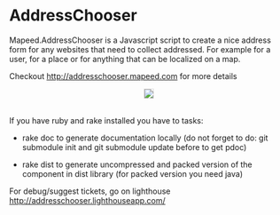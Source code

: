 AddressChooser
==============

Mapeed.AddressChooser is a Javascript script to create a nice address form for any websites that need to collect addressed. For example for a user, for a place or for anything that can be localized on a map.

Checkout <a href="http://addresschooser.mapeed.com/">http://addresschooser.mapeed.com</a> for more details
<br/>
<center>
<a href="http://addresschooser.mapeed.com/">
<img src="http://addresschooser.mapeed.com/doc/images/screenshot.png" style="border: 1px solid #DDD;"/>
</a>
</center>
<br/>

If you have ruby and rake installed you have to tasks:

* rake doc to generate documentation locally (do not forget to do: git submodule init and git submodule update before to get pdoc)

* rake dist to generate uncompressed and packed version of the component in dist library (for packed version you need java)

For debug/suggest tickets, go on lighthouse  <a href="http://addresschooser.lighthouseapp.com/">http://addresschooser.lighthouseapp.com/</a>
